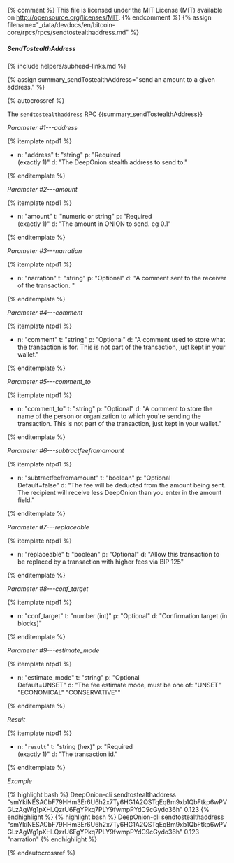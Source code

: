 {% comment %}
This file is licensed under the MIT License (MIT) available on
http://opensource.org/licenses/MIT.
{% endcomment %}
{% assign filename="_data/devdocs/en/bitcoin-core/rpcs/rpcs/sendtostealthaddress.md" %}

##### SendTostealthAddress
{% include helpers/subhead-links.md %}

{% assign summary_sendTostealthAddress="send an amount to a given address." %}

{% autocrossref %}

The `sendtostealthaddress` RPC {{summary_sendTostealthAddress}}

*Parameter #1---address*

{% itemplate ntpd1 %}
- n: "address"
  t: "string"
  p: "Required<br>(exactly 1)"
  d: "The DeepOnion stealth address to send to."

{% enditemplate %}

*Parameter #2---amount*

{% itemplate ntpd1 %}
- n: "amount"
  t: "numeric or string"
  p: "Required<br>(exactly 1)"
  d: "The amount in ONION to send. eg 0.1"

{% enditemplate %}

*Parameter #3---narration*

{% itemplate ntpd1 %}
- n: "narration"
  t: "string"
  p: "Optional"
  d: "A comment sent to the receiver of the transaction. "

{% enditemplate %}

*Parameter #4---comment*

{% itemplate ntpd1 %}
- n: "comment"
  t: "string"
  p: "Optional"
  d: "A comment used to store what the transaction is for. 
       This is not part of the transaction, just kept in your wallet."

{% enditemplate %}

*Parameter #5---comment_to*

{% itemplate ntpd1 %}
- n: "comment_to"
  t: "string"
  p: "Optional"
  d: "A comment to store the name of the person or organization 
       to which you're sending the transaction. This is not part of the 
       transaction, just kept in your wallet."

{% enditemplate %}

*Parameter #6---subtractfeefromamount*

{% itemplate ntpd1 %}
- n: "subtractfeefromamount"
  t: "boolean"
  p: "Optional<br>Default=false"
  d: "The fee will be deducted from the amount being sent.
       The recipient will receive less DeepOnion than you enter in the amount field."

{% enditemplate %}

*Parameter #7---replaceable*

{% itemplate ntpd1 %}
- n: "replaceable"
  t: "boolean"
  p: "Optional"
  d: "Allow this transaction to be replaced by a transaction with higher fees via BIP 125"

{% enditemplate %}

*Parameter #8---conf_target*

{% itemplate ntpd1 %}
- n: "conf_target"
  t: "number (int)"
  p: "Optional"
  d: "Confirmation target (in blocks)"

{% enditemplate %}

*Parameter #9---estimate_mode*

{% itemplate ntpd1 %}
- n: "estimate_mode"
  t: "string"
  p: "Optional<br>Default=UNSET"
  d: "The fee estimate mode, must be one of:
       \"UNSET\"
       \"ECONOMICAL\"
       \"CONSERVATIVE\""

{% enditemplate %}

*Result*

{% itemplate ntpd1 %}
- n: "`result`"
  t: "string (hex)"
  p: "Required<br>(exactly 1)"
  d: "The transaction id."

{% enditemplate %}

*Example*

{% highlight bash %}
DeepOnion-cli sendtostealthaddress "smYkiNESACbF79HHm3Er6U6h2x7Ty6HG1A2QSTqEqBm9xb1QbFtkp6wPVGLzAgWg1pXHLQzrU6FgYPkq7PLY9fwmpPYdC9cGydo36h" 0.123
{% endhighlight %}
{% highlight bash %}
DeepOnion-cli sendtostealthaddress "smYkiNESACbF79HHm3Er6U6h2x7Ty6HG1A2QSTqEqBm9xb1QbFtkp6wPVGLzAgWg1pXHLQzrU6FgYPkq7PLY9fwmpPYdC9cGydo36h" 0.123 "narration"
{% endhighlight %}

{% endautocrossref %}
